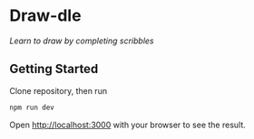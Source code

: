 # Draw-dle
*Learn to draw by completing scribbles*

## Getting Started

Clone repository, then run
```bash
npm run dev
```

Open [http://localhost:3000](http://localhost:3000) with your browser to see the result.
